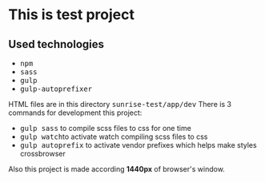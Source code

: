 <h1>This is test project</h1>
<h2>Used technologies</h2>
<ul>
  <li><tt>npm</tt></li>
  <li><tt>sass</tt></li>
  <li><tt>gulp</tt></li>
  <li><tt>gulp-autoprefixer</tt></li>
</ul>

HTML files are in this directory <tt>sunrise-test/app/dev</tt>
There is 3 commands for development this project:
<ul>
  <li><tt>gulp sass</tt> to compile scss files to css for one time</li>
  <li><tt>gulp watch</tt>to activate watch compiling scss files to css </li>
  <li><tt>gulp autoprefix</tt> to activate vendor prefixes which helps make styles crossbrowser</li>
</ul>
Also this project is made according <strong>1440px</strong> of browser's window.
